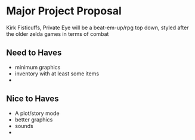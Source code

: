 # Major Project Proposal
  Kirk Fisticuffs, Private Eye will be a beat-em-up/rpg top down, styled after the older zelda games in terms of combat

## Need to Haves
- minimum graphics
- inventory with at least some items
- 

## Nice to Haves
- A plot/story mode
- better graphics
- sounds
- 

